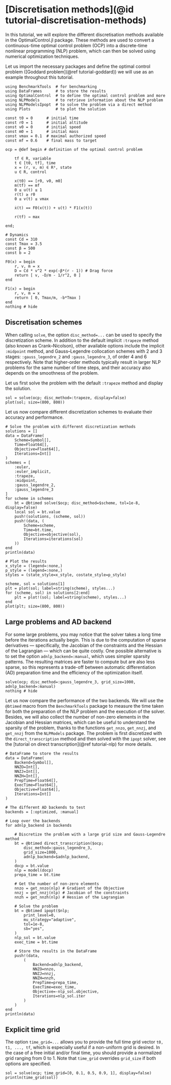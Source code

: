 # [Discretisation methods](@id tutorial-discretisation-methods)

In this tutorial, we will explore the different discretisation methods available in the OptimalControl.jl package.
These methods are used to convert a continuous-time optimal control problem (OCP) into a discrete-time nonlinear programming (NLP) problem, which can then be solved using numerical optimization techniques.

Let us import the necessary packages and define the optimal control problem ([Goddard problem](@ref tutorial-goddard)) we will use as an example throughout this tutorial.

```@example main-disc
using BenchmarkTools  # for benchmarking
using DataFrames      # to store the results
using OptimalControl  # to define the optimal control problem and more
using NLPModels       # to retrieve information about the NLP problem 
using NLPModelsIpopt  # to solve the problem via a direct method
using Plots           # to plot the solution

const t0 = 0      # initial time
const r0 = 1      # initial altitude
const v0 = 0      # initial speed
const m0 = 1      # initial mass
const vmax = 0.1  # maximal authorized speed
const mf = 0.6    # final mass to target

ocp = @def begin # definition of the optimal control problem

    tf ∈ R, variable
    t ∈ [t0, tf], time
    x = (r, v, m) ∈ R³, state
    u ∈ R, control

    x(t0) == [r0, v0, m0]
    m(tf) == mf
    0 ≤ u(t) ≤ 1
    r(t) ≥ r0
    0 ≤ v(t) ≤ vmax

    ẋ(t) == F0(x(t)) + u(t) * F1(x(t))

    r(tf) → max

end;

# Dynamics
const Cd = 310
const Tmax = 3.5
const β = 500
const b = 2

F0(x) = begin
    r, v, m = x
    D = Cd * v^2 * exp(-β*(r - 1)) # Drag force
    return [ v, -D/m - 1/r^2, 0 ]
end

F1(x) = begin
    r, v, m = x
    return [ 0, Tmax/m, -b*Tmax ]
end
nothing # hide
```

## Discretisation schemes

When calling `solve`, the option `disc_method=...` can be used to specify the discretization scheme. In addition to the default implicit `:trapeze` method (also known as Crank–Nicolson), other available options include the implicit `:midpoint` method, and Gauss–Legendre collocation schemes with 2 and 3 stages: `:gauss_legendre_2` and `:gauss_legendre_3`, of order 4 and 6 respectively. Note that higher-order methods typically result in larger NLP problems for the same number of time steps, and their accuracy also depends on the smoothness of the problem.

Let us first solve the problem with the default `:trapeze` method and display the solution.

```@example main-disc
sol = solve(ocp; disc_method=:trapeze, display=false)
plot(sol; size=(800, 800))
```

Let us now compare different discretization schemes to evaluate their accuracy and performance.

```@example main-disc
# Solve the problem with different discretization methods
solutions = []
data = DataFrame(
    Scheme=Symbol[],
    Time=Float64[],
    Objective=Float64[], 
    Iterations=Int[]
)
schemes = [
    :euler, 
    :euler_implicit,
    :trapeze, 
    :midpoint, 
    :gauss_legendre_2, 
    :gauss_legendre_3
]
for scheme in schemes
    bt = @btimed solve($ocp; disc_method=$scheme, tol=1e-8, display=false)
    local sol = bt.value
    push!(solutions, (scheme, sol))
    push!(data, (
        Scheme=scheme, 
        Time=bt.time, 
        Objective=objective(sol), 
        Iterations=iterations(sol)
    ))
end
println(data)
```

```@example main-disc
# Plot the results
x_style = (legend=:none,)
p_style = (legend=:none,)
styles = (state_style=x_style, costate_style=p_style)

scheme, sol = solutions[1]
plt = plot(sol; label=string(scheme), styles...)
for (scheme, sol) in solutions[2:end]
    plt = plot!(sol; label=string(scheme), styles...)
end
plot(plt; size=(800, 800))
```

## Large problems and AD backend

For some large problems, you may notice that the solver takes a long time before the iterations actually begin. This is due to the computation of sparse derivatives — specifically, the Jacobian of the constraints and the Hessian of the Lagrangian — which can be quite costly. One possible alternative is to set the option `adnlp_backend=:manual`, which uses simpler sparsity patterns. The resulting matrices are faster to compute but are also less sparse, so this represents a trade-off between automatic differentiation (AD) preparation time and the efficiency of the optimization itself.

```@example main-disc
solve(ocp; disc_method=:gauss_legendre_3, grid_size=1000, adnlp_backend=:manual)
nothing # hide
```

Let us now compare the performance of the two backends. We will use the `@btimed` macro from the `BenchmarkTools` package to measure the time taken for both the preparation of the NLP problem and the execution of the solver. Besides, we will also collect the number of non-zero elements in the Jacobian and Hessian matrices, which can be useful to understand the sparsity of the problem, thanks to the functions `get_nnzo`, `get_nnzj`, and `get_nnzj` from the `NLPModels` package. The problem is first discretized with the `direct_transcription` method and then solved with the `ipopt` solver, see the [tutorial on direct transcription](@ref tutorial-nlp) for more details.

```@example main-disc
# DataFrame to store the results
data = DataFrame(
    Backend=Symbol[],
    NNZO=Int[],
    NNZJ=Int[],
    NNZH=Int[],
    PrepTime=Float64[],
    ExecTime=Float64[],
    Objective=Float64[], 
    Iterations=Int[]
)

# The different AD backends to test
backends = [:optimized, :manual]

# Loop over the backends
for adnlp_backend in backends

    # Discretize the problem with a large grid size and Gauss-Legendre method
    bt = @btimed direct_transcription($ocp; 
        disc_method=:gauss_legendre_3, 
        grid_size=1000, 
        adnlp_backend=$adnlp_backend,
    )
    docp = bt.value
    nlp = model(docp)
    prepa_time = bt.time

    # Get the number of non-zero elements
    nnzo = get_nnzo(nlp) # Gradient of the Objective
    nnzj = get_nnzj(nlp) # Jacobian of the constraints
    nnzh = get_nnzh(nlp) # Hessian of the Lagrangian

    # Solve the problem
    bt = @btimed ipopt($nlp; 
        print_level=0, 
        mu_strategy="adaptive", 
        tol=1e-8,
        sb="yes",
    )
    nlp_sol = bt.value
    exec_time = bt.time

    # Store the results in the DataFrame
    push!(data, 
        (
            Backend=adnlp_backend, 
            NNZO=nnzo, 
            NNZJ=nnzj, 
            NNZH=nnzh, 
            PrepTime=prepa_time, 
            ExecTime=exec_time, 
            Objective=-nlp_sol.objective, 
            Iterations=nlp_sol.iter
        )
    )
end
println(data)
```

## Explicit time grid

The option `time_grid=...` allows you to provide the full time grid vector `t0, t1, ..., tf`, which is especially useful if a non-uniform grid is desired. In the case of a free initial and/or final time, you should provide a normalized grid ranging from 0 to 1. Note that `time_grid` overrides `grid_size` if both options are specified.

```@example main-disc
sol = solve(ocp; time_grid=[0, 0.1, 0.5, 0.9, 1], display=false)
println(time_grid(sol))
```
